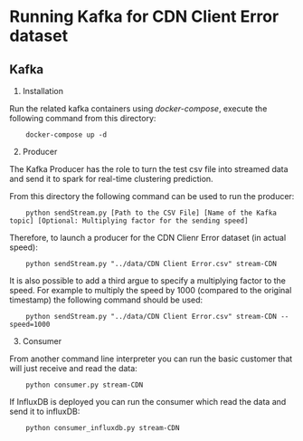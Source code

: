 # Running Kafka for CDN Client Error dataset

## Kafka 
1. Installation

Run the related kafka containers using *docker-compose*, execute the following command from this directory:

        docker-compose up -d

2. Producer

The Kafka Producer has the role to turn the test csv file into streamed data and send it to spark for real-time clustering prediction.
	
From this directory the following command can be used to run the producer:

        python sendStream.py [Path to the CSV File] [Name of the Kafka topic] [Optional: Multiplying factor for the sending speed]
		
Therefore, to launch a producer for the CDN Clienr Error dataset (in actual speed):
        
        python sendStream.py "../data/CDN Client Error.csv" stream-CDN 
		
It is also possible to add a third argue to specify a multiplying factor to the speed. For example to multiply the speed by 1000 (compared to the original timestamp) the following command should be used:

        python sendStream.py "../data/CDN Client Error.csv" stream-CDN --speed=1000
		
3. Consumer 

From another command line interpreter you can run the basic customer that will just receive and read the data:
		
        python consumer.py stream-CDN

If InfluxDB is deployed you can run the consumer which read the data and send it to influxDB:
        
        python consumer_influxdb.py stream-CDN